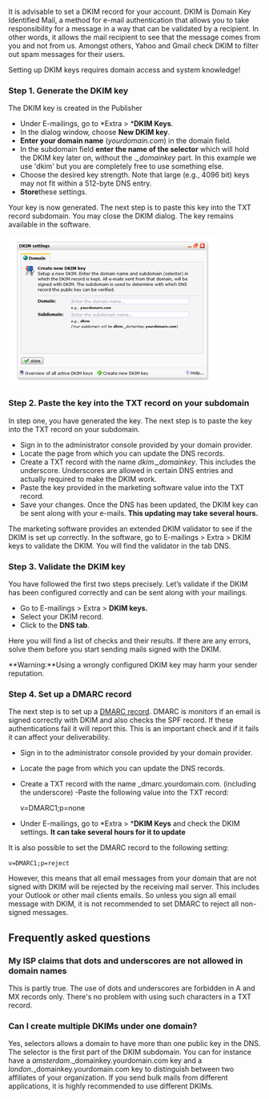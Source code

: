 It is advisable to set a DKIM record for your account. DKIM is Domain
Key Identified Mail, a method for e-mail authentication that allows you
to take responsibility for a message in a way that can be validated by a
recipient. In other words, it allows the mail recipient to see that the
message comes from you and not from us. Amongst others, Yahoo and Gmail
check DKIM to filter out spam messages for their users.

Setting up DKIM keys requires domain access and system knowledge!

### Step 1. Generate the DKIM key

The DKIM key is created in the Publisher

-   Under E-mailings, go to \*Extra \> \***DKIM Keys**.
-   In the dialog window, choose **New DKIM key**.
-   **Enter your domain name** (*yourdomain.com*) in the domain field.
-   In the subdomain field **enter the name of the selector** which will
    hold the DKIM key later on, without the *.\_domainkey* part. In this
    example we use 'dkim' but you are completely free to use something
    else.
-   Choose the desired key strength. Note that large (e.g., 4096 bit)
    keys may not fit within a 512-byte DNS entry.
-   **Store**these settings.

Your key is now generated. The next step is to paste this key into the
TXT record subdomain. You may close the DKIM dialog. The key remains
available in the software.

![Enter the information](images/generatekey.png)

### Step 2. Paste the key into the TXT record on your subdomain

In step one, you have generated the key. The next step is to paste the
key into the TXT record on your subdomain.

-   Sign in to the administrator console provided by your domain
    provider.
-   Locate the page from which you can update the DNS records.
-   Create a TXT record with the name *dkim.\_domainkey*. This includes
    the underscore. Underscores are allowed in certain DNS entries and
    actually required to make the DKIM work.
-   Paste the key provided in the marketing software value into the TXT
    record.
-   Save your changes. Once the DNS has been updated, the DKIM key can
    be sent along with your e-mails. **This updating may take several
    hours.**

The marketing software provides an extended DKIM validator to see if the
DKIM is set up correctly. In the software, go to E-mailings \> Extra \>
DKIM keys to validate the DKIM. You will find the validator in the tab
DNS.

### Step 3. Validate the DKIM key

You have followed the first two steps precisely. Let’s validate if the
DKIM has been configured correctly and can be sent along with your
mailings.

-   Go to E-mailings \> Extra \> **DKIM keys.**
-   Select your DKIM record.
-   Click to the **DNS tab**.

Here you will find a list of checks and their results. If there are any
errors, solve them before you start sending mails signed with the DKIM.

**Warning:**Using a wrongly configured DKIM key may harm your sender
reputation.

### Step 4. Set up a DMARC record

The next step is to set up a [DMARC
record](https://www.dmarc.org "DMARC website"). DMARC is monitors if an
email is signed correctly with DKIM and also checks the SPF record. If
these authentications fail it will report this. This is an important
check and if it fails it can affect your deliverability.

-   Sign in to the administrator console provided by your domain
    provider.
-   Locate the page from which you can update the DNS records.
-   Create a TXT record with the name \_dmarc.yourdomain.com. (including
    the underscore) -Paste the following value into the TXT record:

    v=DMARC1;p=none

-   Under E-mailings, go to \*Extra \> \***DKIM Keys** and check the
    DKIM settings. **It can take several hours for it to update**

It is also possible to set the DMARC record to the following setting:

    v=DMARC1;p=reject

However, this means that all email messages from your domain that are
not signed with DKIM will be rejected by the receiving mail server. This
includes your Outlook or other mail clients emails. So unless you sign
all email message with DKIM, it is not recommended to set DMARC to
reject all non-signed messages.

Frequently asked questions
--------------------------

### My ISP claims that dots and underscores are not allowed in domain names

This is partly true. The use of dots and underscores are forbidden in A
and MX records only. There's no problem with using such characters in a
TXT record.

### Can I create multiple DKIMs under one domain?

Yes, selectors allows a domain to have more than one public key in the
DNS. The selector is the first part of the DKIM subdomain. You can for
instance have a *amsterdam*.\_domainkey.yourdomain.com key and a
*london*.\_domainkey.yourdomain.com key to distinguish between two
affiliates of your organization. If you send bulk mails from different
applications, it is highly recommended to use different DKIMs. 
